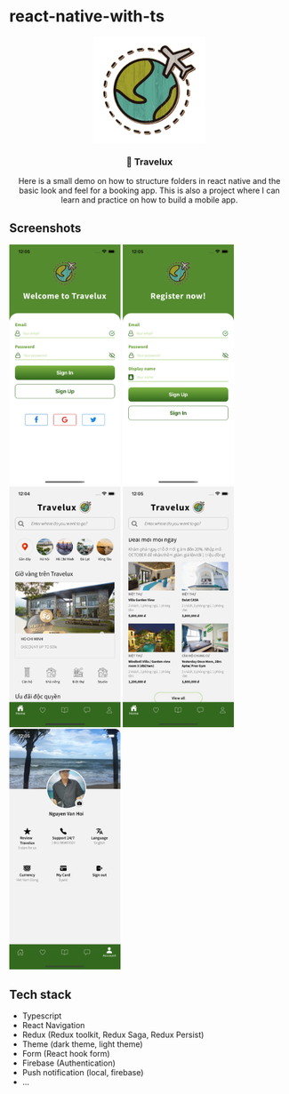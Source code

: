 # react-native-with-ts

<p align="center">
<img  align="center" src="./screenshots/logo.png" width="200">
</p>
<h3 align="center">
  🧘 Travelux
</h3>
<p align="center">
Here is a small demo on how to structure folders in react native and the basic look and feel for a booking app. This is also a project where I can learn and practice on how to build a mobile app.
</p>

## Screenshots

<span>
<img src="./screenshots/signin.png" width="200">
</span>
<span>
<img src="./screenshots/signup.png" width="200">
</span>
<span>
<img src="./screenshots/home1.png" width="200">
</span>
<span>
<img src="./screenshots/home2.png" width="200">
</span>
<span>
<img src="./screenshots/account.png" width="200">
</span>

## Tech stack

- Typescript
- React Navigation
- Redux (Redux toolkit, Redux Saga, Redux Persist)
- Theme (dark theme, light theme)
- Form (React hook form)
- Firebase (Authentication)
- Push notification (local, firebase)
- ...
